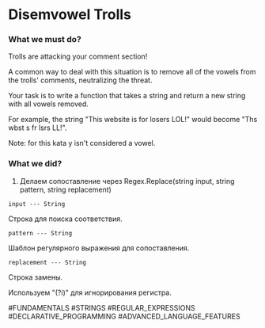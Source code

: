 # Disemvowel Trolls

### What we must do?
Trolls are attacking your comment section!

A common way to deal with this situation is to remove all of the vowels from the trolls' comments, neutralizing the threat.

Your task is to write a function that takes a string and return a new string with all vowels removed.

For example, the string "This website is for losers LOL!" would become "Ths wbst s fr lsrs LL!".

Note: for this kata y isn't considered a vowel.

### What we did?
1. Делаем сопоставление через Regex.Replace(string input, string pattern, string replacement) <br/>
```
input --- String
```
Строка для поиска соответствия.
```
pattern --- String
```
Шаблон регулярного выражения для сопоставления.
```
replacement --- String
```
Строка замены.

Используем "(?i)" для игнорирования регистра.

#FUNDAMENTALS #STRINGS #REGULAR_EXPRESSIONS #DECLARATIVE_PROGRAMMING #ADVANCED_LANGUAGE_FEATURES
